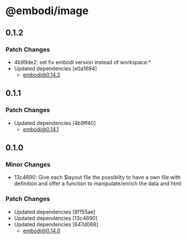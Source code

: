 # @embodi/image

## 0.1.2

### Patch Changes

- 4b99de2: set fix embodi version instead of workspace:\*
- Updated dependencies [e0a1694]
  - embodi@0.14.2

## 0.1.1

### Patch Changes

- Updated dependencies [4b9ff40]
  - embodi@0.14.1

## 0.1.0

### Minor Changes

- 13c4690: Give each $layout file the possiblity to have a own file with definition and offer a function to manipulate/enrich the data and html

### Patch Changes

- Updated dependencies [8f155ae]
- Updated dependencies [13c4690]
- Updated dependencies [647d068]
  - embodi@0.14.0
